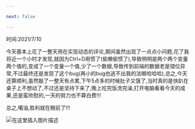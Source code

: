 ```yaml
---

next: false

---
```




<BlogInfo id="1056" title="快乐星球的功能基本完成!" author="白日梦想猿" pv=0 read_times=0 pre_cost_time="19" category="开发记录" tag_list="['开发记录']" create_time="2021.07.10 20:37:13.529879" update_time="2021.07.12 00:18:28" />

时间:2021/7/10

今天基本上花了一整天用在实现动态的评论,期间虽然出现了一点点小问题,花了我将近一个小时才发现,就因为Ctrl+D用惯了(偷懒偷惯了),导致明明是两个两个变量两个值的,变成了一个变量一个值,少了一个数据,导致传到前端的数据老是错位异常,不过最终还是发现了这个bug(再小的bug也逃不出我的法眼哈哈哈),总之,今天还算顺利,虽然敲了一整天有点累,下午5点多的时候肚子又饿了,当时真的是快趴在桌子上不想动了,不过还是坚持下来了,晚上吃完饭洗完澡,打开电脑看看今天的成果,还是蛮欣慰的,一天的努力也不算白费!!!

总之,噶油,胜利就在眼前了!!!  

![在这里插入图片描述](https://img-blog.csdnimg.cn/20210710204003748.gif)  

  





<ActionBox />
